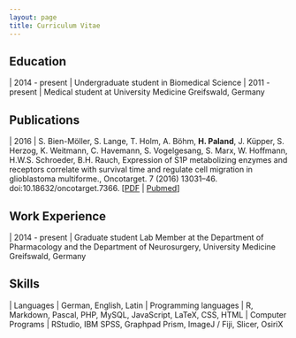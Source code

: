 ```yaml
---
layout: page
title: Curriculum Vitae
---
```


## Education

| 2014 - present | Undergraduate student in Biomedical Science
| 2011 - present | Medical student at University Medicine Greifswald, Germany


## Publications

| 2016 | S. Bien-Möller, S. Lange, T. Holm, A. Böhm, **H. Paland**, J. Küpper, S. Herzog, K. Weitmann, C. Havemann, S. Vogelgesang, S. Marx, W. Hoffmann, H.W.S. Schroeder, B.H. Rauch, Expression of S1P metabolizing enzymes and receptors correlate with survival time and regulate cell migration in glioblastoma multiforme., Oncotarget. 7 (2016) 13031–46. doi:10.18632/oncotarget.7366. [[PDF](http://www.impactjournals.com/oncotarget/index.php?journal=oncotarget&page=article&op=download&path%5B%5D=7366&path%5B%5D=21109) \| [Pubmed](http://www.ncbi.nlm.nih.gov/pubmed/26887055)]

## Work Experience

| 2014 - present | Graduate student Lab Member at the Department of Pharmacology and the Department of Neurosurgery, University Medicine Greifswald, Germany

## Skills

| Languages | German, English, Latin
| Programming languages | R, Markdown, Pascal, PHP, MySQL,  JavaScript, LaTeX, CSS, HTML
| Computer Programs | RStudio, IBM SPSS, Graphpad Prism, ImageJ / Fiji, Slicer, OsiriX
